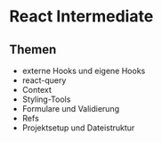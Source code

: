 # React Intermediate

## Themen

- externe Hooks und eigene Hooks
- react-query
- Context
- Styling-Tools
- Formulare und Validierung
- Refs
- Projektsetup und Dateistruktur
